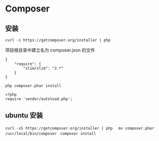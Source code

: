 # Composer

## 安装
`curl -s https://getcomposer.org/installer | php`

项目根目录中建立名为 composer.json 的文件

	{
	    "require": {
	        "slim/slim": "2.*"
	    }
	}

`php composer.phar install`

	<?php
	require 'vendor/autoload.php';

## ubuntu 安装
`curl -sS https://getcomposer.org/installer | php  `
`mv composer.phar /usr/local/bin/composer `
`composer install`